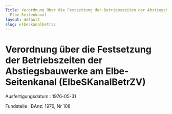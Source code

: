 ```yaml
---
Title: Verordnung über die Festsetzung der Betriebszeiten der Abstiegsbauwerke am
  Elbe-Seitenkanal
layout: default
slug: elbeskanalbetrzv
---
```


# Verordnung über die Festsetzung der Betriebszeiten der Abstiegsbauwerke am Elbe-Seitenkanal (ElbeSKanalBetrZV)

Ausfertigungsdatum
:   1976-05-31

Fundstelle
:   BAnz: 1976, Nr 108

